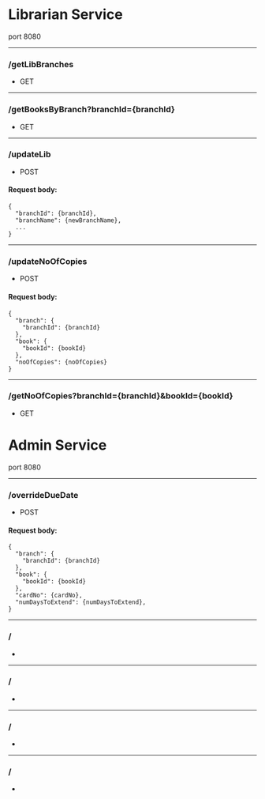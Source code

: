 # Librarian Service

port 8080

- - - -

### /getLibBranches

- GET

- - - -

### /getBooksByBranch?branchId={branchId}

- GET

- - - -

### /updateLib

- POST

#### Request body:

```
{
  "branchId": {branchId},
  "branchName": {newBranchName},
  ...
}
```

- - - -

### /updateNoOfCopies

- POST

#### Request body:

```
{
  "branch": {
    "branchId": {branchId}
  },
  "book": {
    "bookId": {bookId}
  },
  "noOfCopies": {noOfCopies}
}
```

- - - -

### /getNoOfCopies?branchId={branchId}&bookId={bookId}

- GET

# Admin Service

port 8080

- - - -

### /overrideDueDate

- POST

#### Request body:

```
{
  "branch": {
    "branchId": {branchId}
  }, 
  "book": {
    "bookId": {bookId}
  },
  "cardNo": {cardNo},
  "numDaysToExtend": {numDaysToExtend},
}
```

- - - -

### /

- 

- - - -

### /

- 

- - - -

### /

- 

- - - -

### /

- 